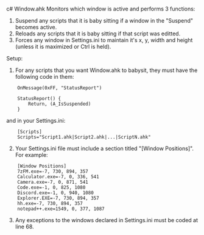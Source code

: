 c# Window.ahk
Monitors which window is active and performs 3 functions:
            
1. Suspend any scripts that it is baby sitting if a window in the "Suspend" becomes active.
2. Reloads any scripts that it is baby sitting if that script was editted.
3. Forces any window in Settings.ini to maintain it's x, y, width and height (unless it is maximized or Ctrl is held).

Setup:
1. For any scripts that you want Window.ahk to babysit, they must have the following code in them:
```　
    OnMessage(0xFF, "StatusReport")
    
    StatusReport() {
        Return, (A_IsSuspended)
    }
```
   and in your Settings.ini:
```
    [Scripts]
    Scripts="Script1.ahk|Script2.ahk|...|ScriptN.ahk"
```
2. Your Settings.ini file must include a section titled "[Window Positions]". For example:
```
    [Window Positions]
    7zFM.exe=-7, 730, 894, 357
    Calculator.exe=-7, 0, 336, 541
    Camera.exe=-7, 0, 871, 541
    Code.exe=-1, 0, 825, 1080
    Discord.exe=-1, 0, 940, 1080
    Explorer.EXE=-7, 730, 894, 357
    hh.exe=-7, 730, 894, 357
    notepad++.exe=1549, 0, 377, 1087
```
3. Any exceptions to the windows declared in Settings.ini must be coded at line 68.
